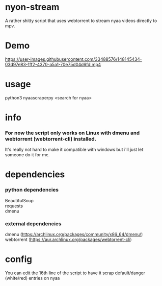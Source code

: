 # nyon-stream
A rather shitty script that uses webtorrent to stream nyaa videos directly to mpv.


# Demo
https://user-images.githubusercontent.com/33488576/148145434-03d97e83-1ff2-4370-a5a1-70e75d04d6fd.mp4


# usage
python3 nyaascraperpy \<search for nyaa\>
    
    
# info
### For now the script only works on Linux with dmenu and webtorrent (webtorrent-cli) installed.
It's really not hard to make it compatible with windows but i'll just let someone do it for me.


# dependencies
### python dependencies
BeautifulSoup     
requests     
dmenu     
   
### external dependencies
dmenu (https://archlinux.org/packages/community/x86_64/dmenu/)    
webtorrent (https://aur.archlinux.org/packages/webtorrent-cli)


# config
You can edit the 16th line of the script to have it scrap default/danger (white/red) entries on nyaa
